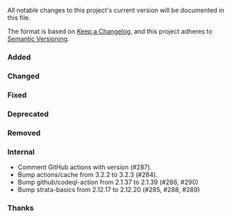 All notable changes to this project's current version will be documented in this file.

The format is based on [Keep a Changelog](https://keepachangelog.com/en/1.0.0/), and this project adheres
to [Semantic Versioning](https://semver.org/spec/v2.0.0.html).

### Added

### Changed

### Fixed

### Deprecated

### Removed

### Internal

- Comment GitHub actions with version (#287).
- Bump actions/cache from 3.2.2 to 3.2.3 (#284).
- Bump github/codeql-action from 2.1.37 to 2.1.39 (#286, #290)
- Bump strata-basics from 2.12.17 to 2.12.20 (#285, #288, #289)

### Thanks
